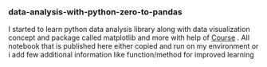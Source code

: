 ### data-analysis-with-python-zero-to-pandas
I started to learn python data analysis library along with data visualization concept and package called matplotlib and more with help of [Course](https://jovian.ml/learn/data-analysis-with-python-zero-to-pandas) . All notebook that is published here either copied and run on my environment or i add few additional information like function/method for improved learning
